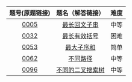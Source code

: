 题号(原题链接) | 题名（解答链接） | 难度
:-: | :-: | :-:
[0005](https://leetcode-cn.com/problems/longest-palindromic-substring/description/) | [最长回文子串](https://github.com/cocowh/algorithm/blob/master/medium/5.%E6%9C%80%E9%95%BF%E5%9B%9E%E6%96%87%E5%AD%90%E4%B8%B2.go) | 中等
[0032](https://leetcode-cn.com/problems/longest-valid-parentheses/description/) | [最长有效括号](https://github.com/cocowh/algorithm/blob/master/hard/32.最长有效括号.go) | 困难
[0053](https://leetcode-cn.com/problems/maximum-subarray/description/) | [最大子序和](https://github.com/cocowh/algorithm/blob/master/easy/53.最大子序和.go) | 简单
[0062](https://leetcode-cn.com/problems/unique-paths/description/) | [不同路径](https://github.com/cocowh/algorithm/blob/master/medium/62.不同路径.go) | 中等
[0096](https://leetcode-cn.com/problems/unique-binary-search-trees/description/) | [不同的二叉搜索树](https://github.com/cocowh/algorithm/blob/master/medium/96.不同的二叉搜索树.go) | 中等